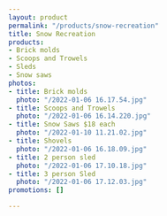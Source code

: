 ```yaml
---
layout: product
permalink: "/products/snow-recreation"
title: Snow Recreation
products:
- Brick molds
- Scoops and Trowels
- Sleds
- Snow saws
photos:
- title: Brick molds
  photo: "/2022-01-06 16.17.54.jpg"
- title: Scoops and Trowels
  photo: "/2022-01-06 16.14.220.jpg"
- title: Snow Saws $18 each
  photo: "/2022-01-10 11.21.02.jpg"
- title: Shovels
  photo: "/2022-01-06 16.18.09.jpg"
- title: 2 person sled
  photo: "/2022-01-06 17.10.18.jpg"
- title: 3 person Sled
  photo: "/2022-01-06 17.12.03.jpg"
promotions: []

---
```

